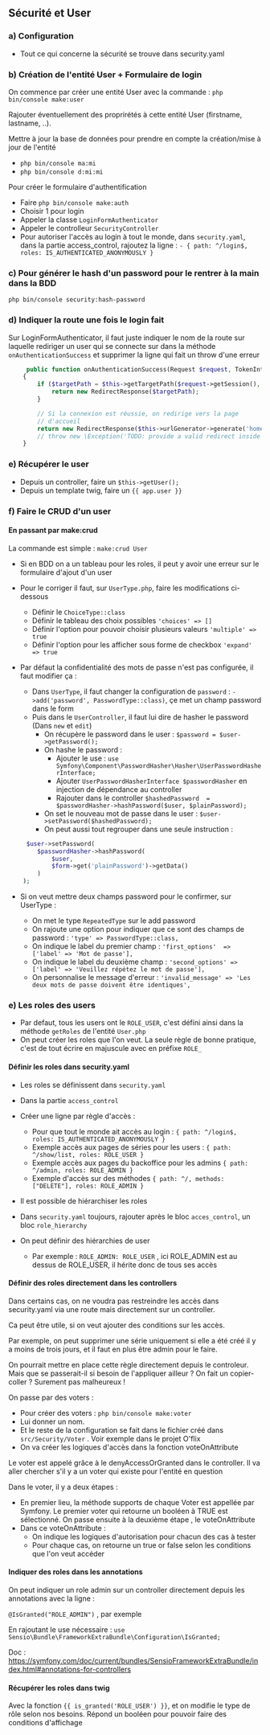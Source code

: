 ## Sécurité et User

### a) Configuration

- Tout ce qui concerne la sécurité se trouve dans security.yaml

### b) Création de l'entité User + Formulaire de login

On commence par créer une entité User avec la commande : `php bin/console make:user` 

Rajouter éventuellement des proprirétés à cette entité User (firstname, lastname, ..).

Mettre à jour la base de données pour prendre en compte la création/mise à jour de l'entité 

- `php bin/console ma:mi`
- `php bin/console d:mi:mi`

Pour créer le formulaire d'authentification

- Faire `php bin/console make:auth`
- Choisir 1 pour login
- Appeler la classe `LoginFormAuthenticator`
- Appeler le controlleur `SecurityController`
- Pour autoriser l'accès au login à tout le monde, dans `security.yaml`, dans la partie access_control, rajoutez la ligne : `- { path: ^/login$, roles: IS_AUTHENTICATED_ANONYMOUSLY }`

### c) Pour générer le hash d'un password pour le rentrer à la main dans la BDD

`php bin/console security:hash-password`

### d) Indiquer la route une fois le login fait

Sur LoginFormAuthenticator, il faut juste indiquer le nom de la route sur laquelle rediriger un user qui se connecte sur dans la méthode `onAuthenticationSuccess` et supprimer la ligne qui fait un throw d'une erreur

```php
     public function onAuthenticationSuccess(Request $request, TokenInterface $token, string $firewallName): ?Response
    {
        if ($targetPath = $this->getTargetPath($request->getSession(), $firewallName)) {
            return new RedirectResponse($targetPath);
        }

        // Si la connexion est réussie, on redirige vers la page
        // d'accueil
        return new RedirectResponse($this->urlGenerator->generate('home'));
        // throw new \Exception('TODO: provide a valid redirect inside '.__FILE__);
    }
```

### e) Récupérer le user 

- Depuis un controller, faire un `$this->getUser();`
- Depuis un template twig, faire un `{{ app.user }}`


### f) Faire le CRUD d'un user

#### En passant par make:crud

La commande est simple : `make:crud User`

- Si en BDD on a un tableau pour les roles, il peut y avoir une erreur sur le formulaire d'ajout d'un user
- Pour le corriger il faut, sur `UserType.php`, faire les modifications ci-dessous
  - Définir le `ChoiceType::class`
  - Définir le tableau des choix possibles `'choices' => []`
  - Définir l'option pour pouvoir choisir plusieurs valeurs `'multiple' => true`
  - Définir l'option pour les afficher sous forme de checkbox `'expand' => true`

- Par défaut la confidentialité des mots de passe n'est pas configurée, il faut modifier ça :
  - Dans `UserType`, il faut changer la configuration de `password` : `->add('password', PasswordType::class)`, çe met un champ password dans le form
  - Puis dans le `UserController`, il faut lui dire de hasher le password (Dans `new` et `edit`)
    - On récupère le password dans le user : `$password = $user->getPassword();`
    - On hashe le password : 
      - Ajouter le use : `use Symfony\Component\PasswordHasher\Hasher\UserPasswordHasherInterface;`
      - Ajouter `UserPasswordHasherInterface $passwordHasher` en injection de dépendance au controller
      - Rajouter dans le controller `$hashedPassword  = $passwordHasher->hashPassword($user, $plainPassword);`
    - On set le nouveau mot de passe dans le user : `$user->setPassword($hashedPassword);`
    - On peut aussi tout regrouper dans une seule instruction :
  
```php
     $user->setPassword(
        $passwordHasher->hashPassword(
            $user,
            $form->get('plainPassword')->getData()
        )
    );
```

- Si on veut mettre deux champs password pour le confirmer, sur UserType : 
  
  - On met le type `RepeatedType` sur le add password
  - On rajoute une option pour indiquer que ce sont des champs de password : `'type' => PasswordType::class,`
  - On indique le label du premier champ : `'first_options'  => ['label' => 'Mot de passe'],`
  - On indique le label du deuxième champ : `'second_options' => ['label' => 'Veuillez répétez le mot de passe'],`
  - On personnalise le message d'erreur : `'invalid_message' => 'Les deux mots de passe doivent être identiques',`

### e) Les roles des users

- Par defaut, tous les users ont le `ROLE_USER`, c'est défini ainsi dans la méthode `getRoles` de l'entité `User.php`
- On peut créer les roles que l'on veut. La seule règle de bonne pratique, c'est de tout écrire en majuscule avec en préfixe `ROLE_`

#### Définir les roles dans security.yaml

- Les roles se définissent dans `security.yaml`
- Dans la partie `access_control`
- Créer une ligne par règle d'accès :
  - Pour que tout le monde ait accès au login : `{ path: ^/login$, roles: IS_AUTHENTICATED_ANONYMOUSLY }`
  - Exemple accès aux pages de séries pour les users : `{ path: ^/show/list, roles: ROLE_USER }`
  - Exemple accès aux pages du backoffice pour les admins `{ path: ^/admin, roles: ROLE_ADMIN }`
  - Exemple d'accès sur des méthodes `{ path: ^/, methods: ["DELETE"], roles: ROLE_ADMIN }`

- Il est possible de hiérarchiser les roles
- Dans `security.yaml` toujours, rajouter après le bloc `acces_control`, un bloc `role_hierarchy`
- On peut définir des hiérarchies de user
  - Par exemple : `ROLE_ADMIN: ROLE_USER` , ici ROLE_ADMIN est au dessus de ROLE_USER, il hérite donc de tous ses accès

#### Définir des roles directement dans les controllers

Dans certains cas, on ne voudra pas restreindre les accès dans security.yaml via une route mais directement sur un controller.

Ca peut être utile, si on veut ajouter des conditions sur les accès. 

Par exemple, on peut supprimer une série uniquement si elle a été créé il y a moins de trois jours, et il faut en plus être admin pour le faire.

On pourrait mettre en place cette règle directement depuis le controleur. Mais que se passerait-il si besoin de l'appliquer ailleur ? On fait un copier-coller ? Surement pas malheureux !

On passe par des voters :

- Pour créer des voters : `php bin/console make:voter`
- Lui donner un nom.
- Et le reste de la configuration se fait dans le fichier créé dans `src/Security/Voter` . Voir exemple dans le projet O'flix
- On va créer les logiques d'accès dans la fonction voteOnAttribute

Le voter est appelé grâce à le denyAccessOrGranted dans le controller. Il va aller chercher s'il y a un voter qui existe pour l'entité en question

Dans le voter, il y a deux étapes :

- En premier lieu, la méthode supports de chaque Voter est appellée par Symfony. Le premier voter qui retourne un booléen à TRUE est sélectionné. On passe ensuite à la deuxième étape , le voteOnAttribute
- Dans ce voteOnAttribute : 
  - On indique les logiques d'autorisation pour chacun des cas à tester
  - Pour chaque cas, on retourne un true or false selon les conditions que l'on veut accéder

#### Indiquer des roles dans les annotations

On peut indiquer un role admin sur un controller directement depuis les annotations avec la ligne : 

`@IsGranted("ROLE_ADMIN")` , par exemple

En rajoutant le use nécessaire : `use Sensio\Bundle\FrameworkExtraBundle\Configuration\IsGranted;`

Doc : https://symfony.com/doc/current/bundles/SensioFrameworkExtraBundle/index.html#annotations-for-controllers

#### Récupérer les roles dans twig

Avec la fonction `{{ is_granted('ROLE_USER') }}`, et on modifie le type de rôle selon nos besoins. Répond un booléen pour pouvoir faire des conditions d'affichage